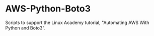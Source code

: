 # AWS-Python-Boto3
Scripts to support the Linux Academy tutorial, "Automating AWS With Python and Boto3".
